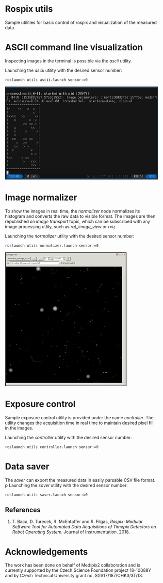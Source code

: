 # Rospix utils

Sample utilities for basic control of rospix and visualization of the measured data.

# ASCII command line visualization

Inspecting images in the terminal is possible via the _ascii_ utility.

Launching the _ascii_ utility with the desired sensor number:
```bash
roslaunch utils ascii.launch sensor:=0
```

![ascii image](misc/ascii.png)

# Image normalizer

To show the images in real time, the _normalizer_ node normalizes its histogram and converts the raw data to visible format.
The images are then republished on _image transport_ topic, which can be subscribed with any image processing utlity, such as *rqt_image_view* or *rviz*.

Launching the _normalizer_ utility with the desired sensor number:
```bash
roslaunch utils normalizer.launch sensor:=0
```

![normalized image](misc/rqt_image_view.jpg)

# Exposure control

Sample exposure control utility is provided under the name _controller_.
The utility changes the acquisition time in real time to maintain desired pixel fill in the images.

Launching the _controller_ utility with the desired sensor number:
```bash
roslaunch utils controller.launch sensor:=0
```

# Data saver

The _saver_ can export the measured data in easily parsable CSV file format.
p
Launching the _saver_ utility with the desired sensor number:
```bash
roslaunch utils saver.launch sensor:=0
```

## References

1. T. Baca, D. Turecek, R. McEntaffer and R. Filgas, *Rospix: Modular Software Tool for Automated Data Acquisitions of Timepix Detectors on Robot Operating System*, Journal of Instrumentation, 2018.

# Acknowledgements

The work has been done on behalf of Medipix2 collaboration and is currently supported by the Czech Science Foundation project 18-10088Y and by Czech Technical University grant no. SGS17/187/OHK3/3T/13.
